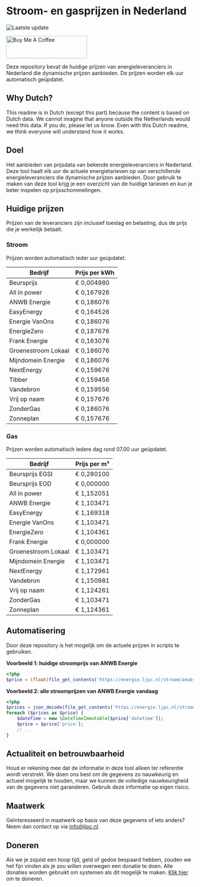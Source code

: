 # Stroom- en gasprijzen in Nederland

![Laatste update](https://img.shields.io/badge/laatste%20update-2024--02--06%2003%3A00%20CET-brightgreen)

<a href="https://www.buymeacoffee.com/Lars-" target="_blank"><img src="https://cdn.buymeacoffee.com/buttons/v2/default-orange.png" alt="Buy Me A Coffee" height="60" style="height: 60px !important;width: 217px !important;" ></a>

Deze repository bevat de huidige prijzen van energieleveranciers in Nederland die dynamische prijzen aanbieden. De prijzen worden elk uur automatisch geüpdatet.

## Why Dutch?

This readme is in Dutch (except this part) because the content is based on Dutch data. We cannot imagine that anyone outside the Netherlands would need this data. If you do, please let us know. Even with this Dutch readme, we think
everyone will understand how it works.

## Doel

Het aanbieden van prijsdata van bekende energieleveranciers in Nederland. Deze tool haalt elk uur de actuele energietarieven op van verschillende energieleveranciers die dynamische prijzen aanbieden. Door gebruik te maken van deze tool
krijg je een overzicht van de huidige tarieven en kun je beter inspelen op prijsschommelingen.

## Huidige prijzen

Prijzen van de leveranciers zijn inclusief toeslag en belasting, dus de prijs die je werkelijk betaalt.

### Stroom

Prijzen worden automatisch ieder uur geüpdatet.

 Bedrijf | Prijs per kWh 
---------|---------------
Beursprijs | € 0,004980
All in power | € 0,167926
ANWB Energie | € 0,186076
EasyEnergy | € 0,164526
Energie VanOns | € 0,186076
EnergieZero | € 0,187676
Frank Energie | € 0,163076
Groenestroom Lokaal | € 0,186076
Mijndomein Energie | € 0,186076
NextEnergy | € 0,159676
Tibber | € 0,159456
Vandebron | € 0,159556
Vrij op naam | € 0,157676
ZonderGas | € 0,186076
Zonneplan | € 0,157676


### Gas

Prijzen worden automatisch iedere dag rond 07.00 uur geüpdatet.

 Bedrijf | Prijs per m³ 
---------|--------------
Beursprijs EGSI | € 0,280100
Beursprijs EOD | € 0,000000
All in power | € 1,152051
ANWB Energie | € 1,103471
EasyEnergy | € 1,169318
Energie VanOns | € 1,103471
EnergieZero | € 1,104361
Frank Energie | € 0,000000
Groenestroom Lokaal | € 1,103471
Mijndomein Energie | € 1,103471
NextEnergy | € 1,172961
Vandebron | € 1,150981
Vrij op naam | € 1,124261
ZonderGas | € 1,103471
Zonneplan | € 1,124361


## Automatisering

Door deze repository is het mogelijk om de actuele prijzen in scripts te gebruiken.

**Voorbeeld 1: huidige stroomprijs van ANWB Energie**

```php
<?php
$price = (float)file_get_contents('https://energie.ljpc.nl/stroom/anwb-energie-nu.txt');

```

**Voorbeeld 2: alle stroomprijzen van ANWB Energie vandaag**

```php
<?php
$prices = json_decode(file_get_contents('https://energie.ljpc.nl/stroom/all-in-power-vandaag.json'),true);
foreach ($prices as $price) {
    $dateTime = new \DateTimeImmutable($price['datetime']);
    $price = $price['price'];
    // ...
}
```

## Actualiteit en betrouwbaarheid

Houd er rekening mee dat de informatie in deze tool alleen ter referentie wordt verstrekt. We doen ons best om de gegevens zo nauwkeurig en actueel mogelijk te houden, maar we kunnen de volledige nauwkeurigheid van de gegevens niet
garanderen. Gebruik deze informatie op eigen risico.

## Maatwerk

Geïnteresseerd in maatwerk op basis van deze gegevens of iets anders? Neem dan contact op
via [info@ljpc.nl](mailto:info@ljpc.nl?subject=Energie%20prijzen).

## Doneren

Als we je zojuist een hoop tijd, geld of gedoe bespaard hebben, zouden we het fijn vinden als je zou willen overwegen een
donatie te doen. Alle donaties worden gebruikt om systemen als dit mogelijk te
maken. [Klik hier](https://www.buymeacoffee.com/Lars-) om te doneren.

